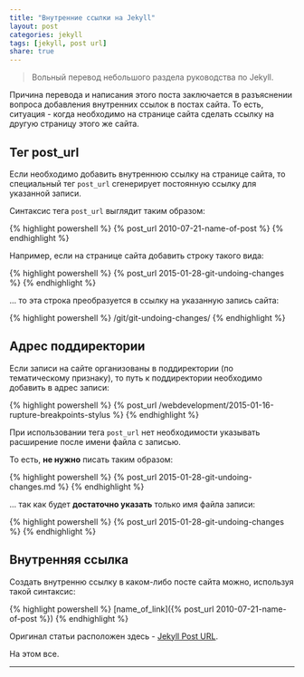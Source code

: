 ```yaml
---
title: "Внутренние ссылки на Jekyll"
layout: post
categories: jekyll
tags: [jekyll, post url]
share: true
---
```


> Вольный перевод небольшого раздела руководства по Jekyll.

Причина перевода и написания этого поста заключается в разъяснении вопроса добавления внутренних ссылок в постах сайта. То есть, ситуация - когда необходимо на странице сайта сделать ссылку на другую страницу этого же сайта.

## Тег post_url

Если необходимо добавить внутреннюю ссылку на странице сайта, то специальный тег `post_url` сгенерирует постоянную ссылку для указанной записи.

Синтаксис тега `post_url` выглядит таким образом:

{% highlight powershell %}
{% post_url 2010-07-21-name-of-post %}
{% endhighlight %}

Например, если на странице сайта добавить строку такого вида:

{% highlight powershell %}
{% post_url 2015-01-28-git-undoing-changes %}
{% endhighlight %}

... то эта строка преобразуется в ссылку на указанную запись сайта:

{% highlight powershell %}
/git/git-undoing-changes/
{% endhighlight %}

## Адрес поддиректории

Если записи на сайте организованы в поддиректории (по тематическому признаку), то путь к поддиректории необходимо добавить в адрес записи:

{% highlight powershell %}
{% post_url /webdevelopment/2015-01-16-rupture-breakpoints-stylus %}
{% endhighlight %}

При использовании тега `post_url` нет необходимости указывать расширение после имени файла с записью.

То есть, **не нужно** писать таким образом:

{% highlight powershell %}
{% post_url 2015-01-28-git-undoing-changes.md %}
{% endhighlight %}

... так как будет **достаточно указать** только имя файла записи:

{% highlight powershell %}
{% post_url 2015-01-28-git-undoing-changes %}
{% endhighlight %}

## Внутренняя ссылка

Создать внутренню ссылку в каком-либо посте сайта можно, используя такой синтаксис:

{% highlight powershell %}
[name_of_link]({% post_url 2010-07-21-name-of-post %}) 
{% endhighlight %}

Оригинал статьи расположен здесь - [Jekyll Post URL][1].

На этом все.

---

[1]: http://jekyllrb.com/docs/templates/#post-url "Post URL"
